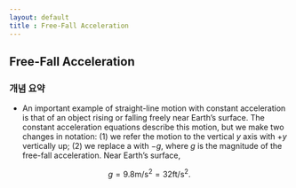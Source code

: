```yaml
---
layout: default
title : Free-Fall Acceleration
---
```


## Free-Fall Acceleration

### 개념 요약

- An important example of straight-line motion with constant acceleration is that of an object rising or falling freely near Earth’s surface. The constant acceleration equations describe this motion, but we make two changes in notation:
(1) we refer the motion to the vertical $y$ axis with $+y$ vertically up; (2) we replace a with $−g$, where $g$ is the magnitude of the free-fall acceleration. Near Earth’s surface,

$$g = 9.8 \text{m/s}^2 = 32 \text{ft/s}^2.$$

<!--
- 자유 낙하 운동
    + 가속도의 크기가 $g \approx 9.8 \text{ m/s}^2$인 운동이다. 방향은 지구 중심을 향한다. 
    + 일반적으로 자유 낙하 운동을 서술할 때는 $y$축을 기준으로 하여 $-g$를 가속도로 삼는다.

### 예제

### 연습 문제
-->